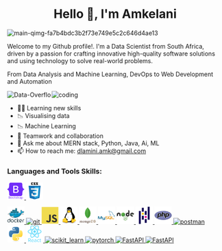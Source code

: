 <h1 align="center">Hello 👋, I'm Amkelani</h1>

<!--
**Data-Overflo/Data-Overflo** is a ✨ _special_ ✨ repository because its `README.md` (this file) appears on your GitHub profile.

Here are some ideas to get you started:

  * 🔭 I am Currently working as **Chief Data Scientist(Sr.AWS AI ML Solution Architect)** at [IBM](https://www.ibm.com/in-en)
- 🔭 I’m currently working on ...
- 🌱 I’m currently learning **V, Type Script, DevOps tools, other development tools**
- ✍🏾 Learning new skills
- 📉 Visualising data
- 📉 Machine Learning
- 🤝 Teamwork and collaboration
- 👯 I’m looking to collaborate on ...
- 🤔 I’m looking for help with ...
- 💬 Ask me about **MERN stack, Programming, Ai, ML**
- 📫 How to reach me: **dlamini.amk@gmail.com**
- 😄 Pronouns: ...
- ⚡ Fun fact: ...
-->
![main-qimg-fa7b4bdc3b2f73e749e5c2c646d4ae13](https://user-images.githubusercontent.com/8805744/183447964-0216585b-499c-4bbf-a565-b04339b4b53c.gif)

<p> Welcome to my Github profile!. I'm a Data Scientist from South Africa, driven by a passion for crafting innovative high-quality software solutions and using technology to solve real-world problems.</p>
<p>From Data Analysis and Machine Learning, DevOps to Web Development and Automation</p>


<img align="right" alt="coding" width="400" src="https://raw.githubusercontent.com/hasibul-hasan-shuvo/hasibul-hasan-shuvo/main/images/coding-boy.gif">

<p align="left"> <img src="https://komarev.com/ghpvc/?username=Data-Overflo&label=Profile%20views&color=0e75b6&style=flat" alt="Data-Overflo" /> </p>




 <!--
**Data-Overflo/Data-Overflo** is a ✨ _special_ ✨ repository because its `README.md` (this file) appears on your GitHub profile.

Here are some ideas to get you started:

  * 🔭 I am Currently working as **Chief Data Scientist(Sr.AWS AI ML Solution Architect)** at [IBM](https://www.ibm.com/in-en)
- 🔭 I’m currently working on ...
- 🌱 I’m currently learning **V, Type Script, DevOps tools, other development tools**-->
- ✍🏾 Learning new skills
- 📉 Visualising data
- 📉 Machine Learning
- 🤝 Teamwork and collaboration
- 💬 Ask me about MERN stack, Python, Java, Ai, ML
- 📫 How to reach me: dlamini.amk@gmail.com

<h3 align="left">Languages and Tools Skills:</h3>
<a href="https://getbootstrap.com" target="_blank" rel="noreferrer"> <img src="https://raw.githubusercontent.com/devicons/devicon/master/icons/bootstrap/bootstrap-plain-wordmark.svg" alt="bootstrap" width="40" height="40"/> </a> <a href="https://www.w3schools.com/css/" target="_blank" rel="noreferrer"> <img src="https://raw.githubusercontent.com/devicons/devicon/master/icons/css3/css3-original-wordmark.svg" alt="css3" width="40" height="40"/> </a>
<p align="left"><a href="https://aws.amazon.com" target="_blank" rel="noreferrer"> <a href="https://www.docker.com/" target="_blank" rel="noreferrer"> <img src="https://raw.githubusercontent.com/devicons/devicon/master/icons/docker/docker-original-wordmark.svg" alt="docker" width="40" height="40"/> </a>  <a href="https://git-scm.com/" target="_blank" rel="noreferrer"> <img src="https://www.vectorlogo.zone/logos/git-scm/git-scm-icon.svg" alt="git" width="40" height="40"/> </a> <a href="https://developer.mozilla.org/en-US/docs/Web/JavaScript" target="_blank" rel="noreferrer"> <img src="https://raw.githubusercontent.com/devicons/devicon/master/icons/javascript/javascript-original.svg" alt="javascript" width="40" height="40"/> </a> <a href="https://www.linux.org/" target="_blank" rel="noreferrer"> <img src="https://raw.githubusercontent.com/devicons/devicon/master/icons/linux/linux-original.svg" alt="linux" width="40" height="40"/> </a> <a href="https://www.mongodb.com/" target="_blank" rel="noreferrer"> <img src="https://raw.githubusercontent.com/devicons/devicon/master/icons/mongodb/mongodb-original-wordmark.svg" alt="mongodb" width="40" height="40"/> </a> <a href="https://www.mysql.com/" target="_blank" rel="noreferrer"> <img src="https://raw.githubusercontent.com/devicons/devicon/master/icons/mysql/mysql-original-wordmark.svg" alt="mysql" width="40" height="40"/> </a> <a href="https://nodejs.org" target="_blank" rel="noreferrer"> <img src="https://raw.githubusercontent.com/devicons/devicon/master/icons/nodejs/nodejs-original-wordmark.svg" alt="nodejs" width="40" height="40"/> </a> <a href="https://pandas.pydata.org/" target="_blank" rel="noreferrer"> <img src="https://raw.githubusercontent.com/devicons/devicon/2ae2a900d2f041da66e950e4d48052658d850630/icons/pandas/pandas-original.svg" alt="pandas" width="40" height="40"/> </a> <a href="https://www.php.net" target="_blank" rel="noreferrer"> <img src="https://raw.githubusercontent.com/devicons/devicon/master/icons/php/php-original.svg" alt="php" width="40" height="40"/> </a> <a href="https://postman.com" target="_blank" rel="noreferrer"> <img src="https://www.vectorlogo.zone/logos/getpostman/getpostman-icon.svg" alt="postman" width="40" height="40"/> </a> <a href="https://www.python.org" target="_blank" rel="noreferrer"> <img src="https://raw.githubusercontent.com/devicons/devicon/master/icons/python/python-original.svg" alt="python" width="40" height="40"/> </a> <a href="https://reactjs.org/" target="_blank" rel="noreferrer"> <img src="https://raw.githubusercontent.com/devicons/devicon/master/icons/react/react-original-wordmark.svg" alt="react" width="40" height="40"/> </a> <a href="https://scikit-learn.org/" target="_blank" rel="noreferrer"> <img src="https://upload.wikimedia.org/wikipedia/commons/0/05/Scikit_learn_logo_small.svg" alt="scikit_learn" width="40" height="40"/> </a> <a href="https://pytorch.org/" target="_blank" rel="noreferrer"> <img src="https://www.vectorlogo.zone/logos/pytorch/pytorch-icon.svg" alt="pytorch" width="40" height="40"/> </a>

 <a href="https://fastapi.tiangolo.com/" target="_blank" rel="noreferrer">
    <img src="https://www.vectorlogo.zone/logos/fastapi/fastapi.io-icon.svg" alt="FastAPI" width="40" height="40"/>
</a>

<a href="https://worldvectorlogo.com/" target="_blank" rel="noreferrer">
    <img src="https://www.vectorlogo.zone/logos/fastapi/fastapi.io-icon.svg" alt="FastAPI" width="40" height="40"/>
</a>



</p>


